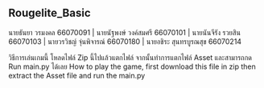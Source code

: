 ## Rougelite_Basic
นายธันยา วรมงคล 66070091 |
นายนัฐพงษ์ วงค์สมศรี 66070101 |
นายนันจีรัง รวยสิน 66070103 |
นายวรวิชญ์ จุ่นพิจารณ์ 66070180 |
นายอชิระ สุนทรบูรณสุข 66070214

วิธีการเล่นเกมนี้ โหลดไฟล์ Zip นี้ไปแล้วแตกไฟล์ จากนั้นทำการแตกไฟล์ Asset และสามารถกด Run main.py ได้เลย
How to play the game, first download this file in zip then extract the Asset file and run the main.py
